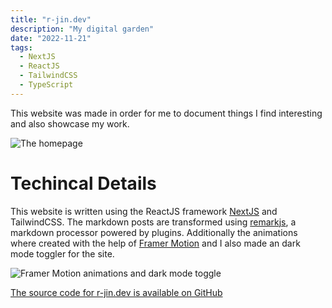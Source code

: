 ```yaml
---
title: "r-jin.dev"
description: "My digital garden"
date: "2022-11-21"
tags:
  - NextJS
  - ReactJS
  - TailwindCSS
  - TypeScript
---
```


This website was made in order for me to document things I find interesting
and also showcase my work.

![The homepage](/media/portfolio.png)

# Techincal Details

This website is written using the ReactJS framework [NextJS](https://nextjs.org/)
and TailwindCSS. The markdown posts are transformed using [remarkjs](https://remark.js.org/),
a markdown processor powered by plugins. Additionally the animations where created with the help of
[Framer Motion](https://www.framer.com/motion/) and I also made an dark mode toggler for the site.

![Framer Motion animations and dark mode toggle](/media/animation_theme_switcher.gif)

[The source code for r-jin.dev is available on GitHub](https://github.com/R-Jin/r-jin.dev)
